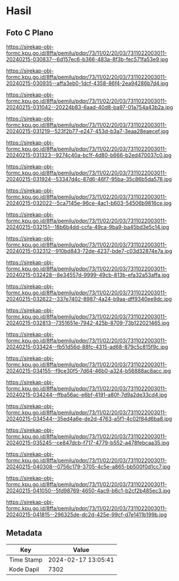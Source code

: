 # Hasil

## Foto C Plano

https://sirekap-obj-formc.kpu.go.id/8ffa/pemilu/pdpr/73/11/02/20/03/7311022003011-20240215-030837--6d157ec6-b366-483a-8f3b-fec571fa53e9.jpg

https://sirekap-obj-formc.kpu.go.id/8ffa/pemilu/pdpr/73/11/02/20/03/7311022003011-20240215-030935--affa3eb0-1dcf-4358-86f4-2ea94286b7d4.jpg

https://sirekap-obj-formc.kpu.go.id/8ffa/pemilu/pdpr/73/11/02/20/03/7311022003011-20240215-031042--20224b83-6aad-40d8-ba97-01a754a43b2a.jpg

https://sirekap-obj-formc.kpu.go.id/8ffa/pemilu/pdpr/73/11/02/20/03/7311022003011-20240215-031219--523f2b77-e247-453d-b3a7-3eaa28eaecef.jpg

https://sirekap-obj-formc.kpu.go.id/8ffa/pemilu/pdpr/73/11/02/20/03/7311022003011-20240215-031323--9274c40a-bc1f-4d80-b666-b2ed470037c0.jpg

https://sirekap-obj-formc.kpu.go.id/8ffa/pemilu/pdpr/73/11/02/20/03/7311022003011-20240215-031924--53347d4c-87d6-46f7-95ba-35c86b5da578.jpg

https://sirekap-obj-formc.kpu.go.id/8ffa/pemilu/pdpr/73/11/02/20/03/7311022003011-20240215-032022--5ca7145e-96ce-4ac1-b603-54506b9816ce.jpg

https://sirekap-obj-formc.kpu.go.id/8ffa/pemilu/pdpr/73/11/02/20/03/7311022003011-20240215-032151--18b6b4dd-ccfa-49ca-9ba9-ba45bd3e5c14.jpg

https://sirekap-obj-formc.kpu.go.id/8ffa/pemilu/pdpr/73/11/02/20/03/7311022003011-20240215-032312--910bd843-72de-4237-bde7-c03d32874e7a.jpg

https://sirekap-obj-formc.kpu.go.id/8ffa/pemilu/pdpr/73/11/02/20/03/7311022003011-20240215-032428--8e34557d-9999-49cb-813b-efa32a53affa.jpg

https://sirekap-obj-formc.kpu.go.id/8ffa/pemilu/pdpr/73/11/02/20/03/7311022003011-20240215-032622--337e7402-8987-4a24-b9aa-dff9340ee9dc.jpg

https://sirekap-obj-formc.kpu.go.id/8ffa/pemilu/pdpr/73/11/02/20/03/7311022003011-20240215-032813--7351651e-7942-425b-8709-73b122021465.jpg

https://sirekap-obj-formc.kpu.go.id/8ffa/pemilu/pdpr/73/11/02/20/03/7311022003011-20240215-033424--fb51d56d-88fc-4315-ad68-879c5c815f9c.jpg

https://sirekap-obj-formc.kpu.go.id/8ffa/pemilu/pdpr/73/11/02/20/03/7311022003011-20240215-034155--f9ce30f5-7d64-46b0-a324-b56888ac8acc.jpg

https://sirekap-obj-formc.kpu.go.id/8ffa/pemilu/pdpr/73/11/02/20/03/7311022003011-20240215-034244--ffba56ac-e6bf-4191-a80f-7d9a2de33cd4.jpg

https://sirekap-obj-formc.kpu.go.id/8ffa/pemilu/pdpr/73/11/02/20/03/7311022003011-20240215-034544--35ed4a6e-de2d-4763-a5f1-4c02f84d6ba8.jpg

https://sirekap-obj-formc.kpu.go.id/8ffa/pemilu/pdpr/73/11/02/20/03/7311022003011-20240215-035245--ce847dcb-f717-4779-b552-a478febcaa35.jpg

https://sirekap-obj-formc.kpu.go.id/8ffa/pemilu/pdpr/73/11/02/20/03/7311022003011-20240215-040308--0756c179-3705-4c5e-a865-bb500f0d1cc7.jpg

https://sirekap-obj-formc.kpu.go.id/8ffa/pemilu/pdpr/73/11/02/20/03/7311022003011-20240215-041050--5fd98769-4650-4ac9-b6c1-b2cf2b485ec3.jpg

https://sirekap-obj-formc.kpu.go.id/8ffa/pemilu/pdpr/73/11/02/20/03/7311022003011-20240215-041815--296325de-dc2d-425e-99cf-d7e1411b199b.jpg


## Metadata

| Key        | Value               |
| ---------- | ------------------- |
| Time Stamp | 2024-02-17 13:05:41 |
| Kode Dapil | 7302                |



